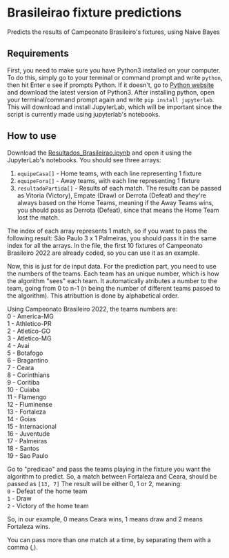 # Brasileirao fixture predictions
Predicts the results of Campeonato Brasileiro's fixtures, using Naive Bayes

## Requirements
First, you need to make sure you have Python3 installed on your computer. To do this, simply go to your terminal or command prompt and write `python`, then hit Enter e see if prompts Python. If it doesn't, go to [Python website](https://www.python.org/downloads/) and download the latest version of Python3. After installing python, open your terminal/command prompt again and write `pip install jupyterlab`. This will download and install JupyterLab, which will be important since the script is currently made using jupyterlab's notebooks.

## How to use
Download the [Resultados_Brasileirao.ipynb]() and open it using the JupyterLab's notebooks. You should see three arrays:
1. `equipeCasa[]` - Home teams, with each line representing 1 fixture
2. `equipeFora[]` - Away teams, with each line representing 1 fixture
3. `resultadoPartida[]` - Results of each match. The results can be passed as Vitoria (Victory), Empate (Draw) or Derrota (Defeat) and they're always based on the Home Teams, meaning if the Away Teams wins, you should pass as Derrota (Defeat), since that means the Home Team lost the match.

The index of each array represents 1 match, so if you want to pass the following result: São Paulo 3 x 1 Palmeiras, you should pass it in the same index for all the arrays.
In the file, the first 10 fixtures of Campeonato Brasileiro 2022 are already coded, so you can use it as an example.

Now, this is just for de input data. For the prediction part, you need to use the numbers of the teams. Each team has an unique number, which is how the algorithm "sees" each team. It automatically atributes a number to the team, going from 0 to n-1 (n being the number of different teams passed to the algorithm). This atributtion is done by alphabetical order.

Using Campeonato Brasileiro 2022, the teams numbers are:
<br> 0 - America-MG
<br> 1 - Athletico-PR
<br> 2 - Atletico-GO
<br> 3 - Atletico-MG
<br> 4 - Avai
<br> 5 - Botafogo
<br> 6 - Bragantino
<br> 7 - Ceara
<br> 8 - Corinthians
<br> 9 - Coritiba
<br> 10 - Cuiaba
<br> 11 - Flamengo
<br> 12 - Fluminense
<br> 13 - Fortaleza
<br> 14 - Goias
<br> 15 - Internacional
<br> 16 - Juventude
<br> 17 - Palmeiras
<br> 18 - Santos
<br> 19 - Sao Paulo

Go to "predicao" and pass the teams playing in the fixture you want the algorithm to predict. So, a match between Fortaleza and Ceara, should be passed as `[13, 7]`
The result will be either 0, 1 or 2, meaning:
<br> `0` - Defeat of the home team
<br> `1` - Draw
<br> `2` - Victory of the home team

So, in our example, 0 means Ceara wins, 1 means draw and 2 means Fortaleza wins.

You can pass more than one match at a time, by separating them with a comma (,).

